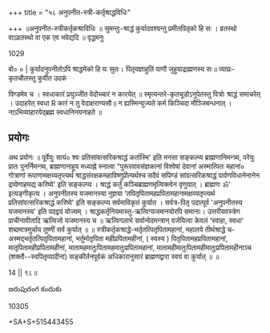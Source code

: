 +++
title = "५८ अनुपनीत-स्त्री-कर्तृश्राद्धविधिः"

+++
॥अनुपनीत-स्त्रीकर्तृकश्राविधिः ॥ सुमन्तुः-श्राद्धं कुर्यादवश्यन्तु प्रमीतपितृको हि सः । व्रतस्थो वाऽव्रतस्थो वा एक एव भवेद्यदि ॥ वृद्धमनुः

1029

बो० ० | कुर्यादनुपनीतोऽपि श्राद्धमेको हि यः सुतः। पितृयज्ञाहुतिं पाणौ जुहुयाद्राह्मणस्य सः॥ व्याघ्रः-कृतचौलस्तु कुर्वीत उदकं

पिण्डमेव च । स्वधाकारं प्रयुञ्जीत वेदोच्चारं न कारयेत् ॥ स्मृत्यन्तरे-कृतचूडोऽनुपेतस्तु पित्रोः श्राद्धं समाचरेत् । उदाहरेत् स्वधा R कारं न तु वेदाक्षराण्यसौ॥ न ह्यस्मिन्युज्यते कर्म किञ्चिदा मौञ्जिबन्धनात् । नाऽभिव्याहारयेद्ब्रह्म स्वधानिनयनाहते ॥
## प्रयोगः
अथ प्रयोगः ॥ पूर्वेयुः सायं० श्वः प्रतिसांवत्सरिकश्राद्धं कर्तास्मि' इति मनसा सङ्कल्प्य ब्राह्मणानिमन्त्र्य, परेयुः प्रातः पुनर्निमन्त्र्य, ब्राह्मणानाहूय मध्याह्ने स्नात्वा "पुरूरवावसंज्ञकानां विश्वेषां देवानां अस्मात्पितः महानां० गोत्राणां रूपाणामक्षय्यतृप्त्यर्थ श्राद्धसंरक्षकमहाविष्णुप्रीत्यर्थश्च सदैवं सपिण्डं सांवत्सरिकश्राद्धं पार्वणविधानेनानेन द्रव्येणाहमद्य करिष्ये' इति सङ्कल्प्य । श्राद्धं कर्तुं कञ्चिब्राह्मणमृत्विक्त्वेन वृणुयात् । ब्राह्मणः ॐ' इत्यङ्गीकृत्य । अनुपनीतस्य यजमानस्या नुज्ञया ‘तपितृपितामहप्रपितामहानामक्षय्यतृप्त्यर्थ प्रतिसांवत्सरिकश्राद्धं करिष्ये' इति सङ्कल्प्य सर्वमाविकृतं कुर्यात । सर्वत्र-पितृ पदात्पूर्व 'अनुपनीतस्य यजमानस्य' इति पदद्वयं योज्यम् । श्राद्धकर्तृनियमास्तु-ऋत्विग्यजमानयोरपि समानाः। उत्तरीयवस्त्रेण प्राचीनावीतादि ऋत्विजो यजमानस्य च ॥ ऋत्विगलाभे सर्वान्वेदमन्त्रान् वर्जयित्वा केवलं ‘स्वाहा, स्वधा' शब्दमात्रमुर्चाय तूष्णीं सर्व कुर्यात् ॥ ॥ स्त्रीकर्तृकश्राद्धे-भर्तृतत्पितृपितामहानां, महालये तीर्थश्राद्धे च-अस्मद्भर्तृतत्पितृपितामहानां, भर्तुर्मातृपिता महीप्रपितामहीनां, ( स्वस्य ) पितृपितामहप्रपितामहानां, मातृपितामहीप्रपितामहीनां, मातामहमातुःपितामहमातुःप्रपितामहानां, मातामहीमातुःपितामहीमातुःप्रपितामहीनाञ्च (शक्तौ--स्वपितृव्यादीनां) सङ्कीर्तनपूर्वकं अधिकारानुसारं ब्राह्मणद्वारा स्वयं वा कुर्यात् ॥ ॥

14 || ९८॥

జరుపురంగ కందుకు

10305

+SA+S+515443455